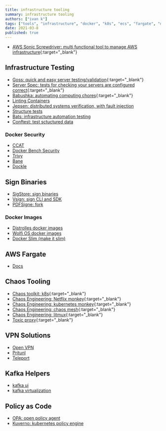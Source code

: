 ```yaml
---
title: infrastructure tooling
summary: infrastructure tooling
authors: ["ivan k"]
tags: ["tools", "infrastructure", "docker", "k8s", "ecs", "fargate", "docker"]
date: 2021-03-8
published: true
---
```


- [AWS Sonic Screwdriver: multi functional tool to manage AWS infrastructure](https://sonic-screwdriver.cloud){:target="_blank"}

## Infrastructure Testing

- [Goss: quick and easy server testing/validation](https://github.com/aelsabbahy/goss){:target="_blank"}
- [Server Spec: tests for checking your servers are configured correct](https://serverspec.org){:target="_blank"}
- [Babushka: automating computing chores](https://babushka.me){:target="_blank"}
- [Linting Containers](https://github.com/hadolint/hadolint)
- [Jepsen: distributed systems verification, with fault injection](https://github.com/jepsen-io/jepsen)
- [Structure tests](https://github.com/GoogleContainerTools/container-structure-test)
- [Bats: infrastructure automation testing](https://github.com/bats-core/bats-core)
- [Conftest: test sctuctured data](https://www.conftest.dev/)

### Docker Security

- [CCAT](https://github.com/RhinoSecurityLabs/ccat)
- [Docker Bench Security](https://github.com/docker/docker-bench-security)
- [Trivy](https://github.com/aquasecurity/trivy)
- [Bane](https://github.com/genuinetools/bane)
- [Dockle](https://github.com/goodwithtech/dockle)

## Sign Binaries

- [SigStore: sign binaries](https://www.sigstore.dev/)
- [Vsign: sign CLI and SDK](https://github.com/ik-security/vsign-code-sign-fork)
- [PDFSigne: fork](https://github.com/ik-security/pdfsign-fork)

### Docker Images

- [Distrolles docker images](https://github.com/GoogleContainerTools/distroless)
- [Wolfi OS docker images](https://github.com/wolfi-dev/)
- [Docker Slim (make it slim)](https://github.com/slimtoolkit/slim)

## AWS Fargate

- [Docs](https://somanymachines.com/fargate/)

## Chaos Tooling

- [Chaos toolkit: k8s](https://chaostoolkit.org){:target="_blank"}
- [Chaos Engineering: Netflix monkey](https://netflix.github.io/chaosmonkey){:target="_blank"}
- [Chaos Engineering: kubernetes monkey](https://github.com/asobti/kube-monkey){:target="_blank"}
- [Chaos Engineering: chaos mesh](https://github.com/chaos-mesh/chaos-mesh){:target="_blank"}
- [Chaos Engineering: litmux](https://github.com/litmuschaos/litmus){:target="_blank"}
- [Toxic proxy](https://github.com/Shopify/toxiproxy){:target="_blank"}

## VPN Solutions

- [Open VPN](https://openvpn.net/)
- [Pritunl](https://pritunl.com)
- [Teleport](https://github.com/gravitational/teleport)

## Kafka Helpers

- [kafka ui](https://github.com/provectus/kafka-ui)
- [kafka virtualization](https://softwaremill.com/kafka-visualisation/)

## Policy as Code

- [OPA: open policy agent](https://www.openpolicyagent.org/docs/latest/policy-testing/)
- [Kuverno: kubernetes policy engine](https://kyverno.io/#td-block-1)
